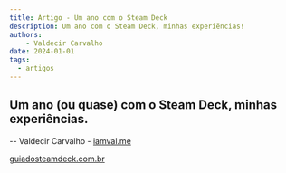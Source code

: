 ```yaml
---
title: Artigo - Um ano com o Steam Deck
description: Um ano com o Steam Deck, minhas experiëncias!
authors:
    - Valdecir Carvalho
date: 2024-01-01
tags:
  - artigos
---
```



## Um ano (ou quase) com o Steam Deck, minhas experiências.


-- Valdecir Carvalho - [iamval.me](https://iamval.me)

[guiadosteamdeck.com.br](https://guiadosteamdeck.com.br)
